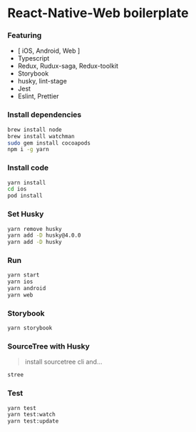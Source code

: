 # React-Native-Web boilerplate

### Featuring

- [ iOS, Android, Web ]
- Typescript
- Redux, Rudux-saga, Redux-toolkit
- Storybook
- husky, lint-stage
- Jest
- Eslint, Prettier


### Install dependencies

```sh
brew install node
brew install watchman
sudo gem install cocoapods
npm i -g yarn
```

### Install code

```sh
yarn install
cd ios
pod install
```

### Set Husky
```sh
yarn remove husky
yarn add -D husky@4.0.0
yarn add -D husky
```

### Run

```sh
yarn start
yarn ios
yarn android
yarn web
```
### Storybook
```sh
yarn storybook
```

### SourceTree with Husky
> install sourcetree cli and...
```sh
stree
```

### Test

```sh
yarn test
yarn test:watch
yarn test:update
```
